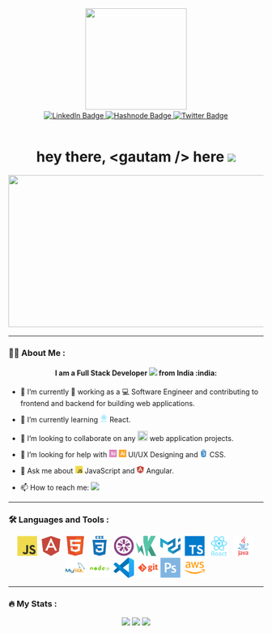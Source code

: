 <!-- Header Picture -->
<div id="header" align="center">
  <img src="https://media.giphy.com/media/gjrYDwbjnK8x36xZIO/giphy.gif" height="200" width="200"/>
</div>

<!-- Social Badges -->
<div id="badges" align="center">
  <a href="https://www.linkedin.com/in/gautam-balamurali" target="_blank">
    <img src="https://img.shields.io/badge/LinkedIn-blue?style=for-the-badge&logo=linkedin&logoColor=white" alt="LinkedIn Badge"/>
  </a>
  <a href="https://gautam-balamurali.hashnode.dev/" target="_blank">
    <img src="https://img.shields.io/badge/hashnode-white?style=for-the-badge&logo=hashnode&logoColor=blue" alt="Hashnode Badge"/>
  </a>
  <a href="https://twitter.com/codewithash" target="_blank">
    <img src="https://img.shields.io/badge/Twitter-blue?style=for-the-badge&logo=twitter&logoColor=white" alt="Twitter Badge"/>
  </a>
</div>

<!-- Profile Visit Count Badge -->
<div align="center"><img src="https://komarev.com/ghpvc/?username=gautam-balamurali&style=flat-square&color=blue" alt=""/></div>

<!-- Salutation Heading -->
<h1 align="center">
  hey there, &ltgautam /&gt here
  <img src="https://media.giphy.com/media/hvRJCLFzcasrR4ia7z/giphy.gif" width="30px"/>
</h1>

<!-- Salutation Heading Picture -->
<div align="center">
  <img src="https://media.giphy.com/media/dWesBcTLavkZuG35MI/giphy.gif" width="600" height="300"/>
</div>

---

<!-- About Section -->
### :man_technologist: About Me :

<h4 align="center">
  I am a Full Stack Developer <img src="https://media.giphy.com/media/WUlplcMpOCEmTGBtBW/giphy.gif" width="30"> from India :india:
</h4>

- 🔭 I’m currently :briefcase: working as a 💻 Software Engineer and contributing to frontend and backend for building web applications.


- 🌱 I’m currently learning <img src="https://github.com/devicons/devicon/blob/master/icons/react/react-original-wordmark.svg" title="React" alt="React" width="15" height="15"/>&nbsp;React.


- 👯 I’m looking to collaborate on any <img src="https://media.giphy.com/media/cmCEsJZHYBPels360q/giphy.gif" width="20" height="20"> web application projects.


- 🤔 I’m looking for help with <img src="https://github.com/devicons/devicon/blob/master/icons/xd/xd-plain.svg" title="Xd" alt="Xd" width="15" height="15"/>&nbsp;<img src="https://github.com/devicons/devicon/blob/master/icons/illustrator/illustrator-plain.svg" title="Ai" alt="Ai" width="15" height="15"/>&nbsp;UI/UX Designing and <img src="https://github.com/devicons/devicon/blob/master/icons/css3/css3-plain-wordmark.svg"  title="CSS3" alt="CSS" width="15" height="15"/>&nbsp;CSS.


- 💬 Ask me about <img src="https://github.com/devicons/devicon/blob/master/icons/javascript/javascript-original.svg" title="JavaScript" alt="JavaScript" width="15" height="15"/>&nbsp;JavaScript and <img src="https://github.com/devicons/devicon/blob/master/icons/angularjs/angularjs-plain.svg" title="Angular" alt="Angular" width="15" height="15"/>&nbsp;Angular.


- 📫 How to reach me: <a href="https://www.linkedin.com/in/gautam-balamurali" target="_blank">
  <img src="https://img.shields.io/badge/-gautambalamurali-blue?style=flat&logo=Linkedin&logoColor=white"/>
  </a>
  
<!-- Fun Facts Section -->
<!-- - <h6 align="center">⚡ Some Fun Facts:</h6> 
<div align="center">
  <ol>
    <li> This is me 24/7, hoping the love of my life will appear outside my window one day:&nbsp;
      <img align="center" src="https://media.giphy.com/media/bAQH7WXKqtIBrPs7sR/giphy.gif" height="150" width="250"/>
    </li>
    <li> This is how my weekdays starts and ends:&nbsp;
      <img align="center" src="https://media.giphy.com/media/mTPjPA6SSXgTsnZ1Dh/giphy.gif" height="150" width="250"/>
    </li>
    <li> My dedication and commitment to the work:&nbsp;
      <img align="center" src="https://media.giphy.com/media/13HgwGsXF0aiGY/giphy-downsized.gif" height="150" width="250"/>
    </li>
    <li> To be honest&nbsp;
      <img align="center" src="https://media.giphy.com/media/5ntdy5Ban1dIY/giphy.gif" height="150" width="250"/>
    </li>
    <li> I fix bugs in style.&nbsp;
      <img align="center" src="https://media.giphy.com/media/PnpkimJ5mrZRe/giphy-downsized.gif" height="150" width="250"/>
    </li>
    <li> In case you are still wondering:&nbsp;
      <img align="center" src="https://media.giphy.com/media/CXnj3jCwvETngjy11B/giphy-downsized.gif" height="150" width="250"/>
    </li>
  </ol>
</div> -->

---

<!-- Languages And Tools Section -->
### :hammer_and_wrench: Languages and Tools :

<div align="center">
  <img src="https://github.com/devicons/devicon/blob/master/icons/javascript/javascript-original.svg" title="JavaScript" alt="JavaScript" width="40" height="40"/>&nbsp;
  <img src="https://github.com/devicons/devicon/blob/master/icons/angularjs/angularjs-plain.svg" title="Angular" alt="Angular" width="40" height="40"/>&nbsp;
  <img src="https://github.com/devicons/devicon/blob/master/icons/html5/html5-original.svg" title="HTML5" alt="HTML" width="40" height="40"/>&nbsp;
  <img src="https://github.com/devicons/devicon/blob/master/icons/css3/css3-plain-wordmark.svg"  title="CSS3" alt="CSS" width="40" height="40"/>&nbsp;
  <img src="https://github.com/devicons/devicon/blob/master/icons/jasmine/jasmine-plain.svg" title="Jasmine" alt="Jasmine" width="40" height="40"/>
  <img src="https://github.com/devicons/devicon/blob/master/icons/karma/karma-original.svg" title="Karma" alt="Karma" width="40" height="40"/>&nbsp;
  <img src="https://github.com/devicons/devicon/blob/master/icons/materialui/materialui-original.svg" title="Material UI" alt="Material UI" width="40" height="40"/>&nbsp;
  <img src="https://github.com/devicons/devicon/blob/master/icons/typescript/typescript-original.svg" title="TypeScript" alt="TypeScript" width="40" height="40"/>&nbsp;
  <img src="https://github.com/devicons/devicon/blob/master/icons/react/react-original-wordmark.svg" title="React" alt="React" width="40" height="40"/>&nbsp;
  <img src="https://github.com/devicons/devicon/blob/master/icons/java/java-original-wordmark.svg" title="Java" alt="Java" width="40" height="40"/>&nbsp;
  <img src="https://github.com/devicons/devicon/blob/master/icons/mysql/mysql-original-wordmark.svg" title="MySQL"  alt="MySQL" width="40" height="40"/>&nbsp;
  <img src="https://github.com/devicons/devicon/blob/master/icons/nodejs/nodejs-plain-wordmark.svg" title="NodeJS" alt="NodeJS" width="40" height="40"/>&nbsp;
  <img src="https://github.com/devicons/devicon/blob/master/icons/vscode/vscode-original.svg" title="VS Code" alt="VS Code" width="40" height="40"/>&nbsp;
  <img src="https://github.com/devicons/devicon/blob/master/icons/git/git-plain-wordmark.svg" title="Git" alt="Git" width="40" height="40"/>
  <img src="https://github.com/devicons/devicon/blob/master/icons/photoshop/photoshop-plain.svg" title="Photoshop" alt="Photoshop" width="40" height="40"/>&nbsp;
  <img src="https://github.com/devicons/devicon/blob/master/icons/amazonwebservices/amazonwebservices-plain-wordmark.svg" title="AWS" alt="AWS" width="40" height="40"/>&nbsp;
</div>

---

<!-- Stats Section -->
### :fire: My Stats :

<div align="center">
  <img src="http://github-readme-streak-stats.herokuapp.com?user=gautam-balamurali&theme=Javascript-dark"/>
  <img src="https://github-readme-stats.vercel.app/api?username=gautam-balamurali&show_icons=true&theme=highcontrast"/>
  <img src="https://github-readme-stats.vercel.app/api/top-langs/?username=gautam-balamurali&langs_count=6&hide=c,python&layout=compact&theme=vision-friendly-dark"/>
</div>
